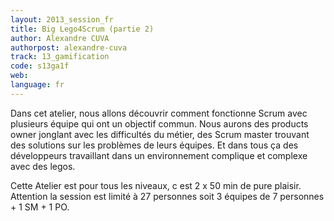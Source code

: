 ```yaml
---
layout: 2013_session_fr
title: Big Lego4Scrum (partie 2)
author: Alexandre CUVA
authorpost: alexandre-cuva
track: 13_gamification
code: s13ga1f
web: 
language: fr
---
```


Dans cet atelier, nous allons découvrir comment fonctionne Scrum avec plusieurs équipe qui ont un objectif commun. Nous aurons des products owner jonglant avec les difficultés du métier, des Scrum master trouvant des solutions sur les problèmes de leurs équipes. Et dans tous ça des développeurs travaillant dans un environnement complique et complexe avec des legos.

Cette Atelier est pour tous les niveaux, c est 2 x 50 min de pure plaisir. Attention la session est limité à 27 personnes soit 3 équipes de 7 personnes + 1 SM + 1 PO.